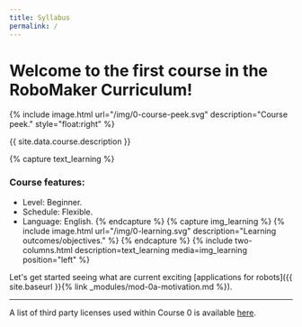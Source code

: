```yaml
---
title: Syllabus
permalink: /
---
```



# Welcome to the first course in the RoboMaker Curriculum!

{% include image.html url="/img/0-course-peek.svg" description="Course peek." style="float:right" %}

{{ site.data.course.description }}

{% capture text_learning %}
### Course features:
- Level: Beginner.
- Schedule: Flexible.
- Language: English.
{% endcapture %}
{% capture img_learning %}
{% include image.html url="/img/0-learning.svg" description="Learning outcomes/objectives." %}
{% endcapture %}
{% include two-columns.html description=text_learning media=img_learning position="left" %}


Let's get started seeing what are current exciting [applications for robots]({{ site.baseurl }}{% link _modules/mod-0a-motivation.md %}).

------

A list of third party licenses used within Course 0 is available [here](/NOTICE.txt).
